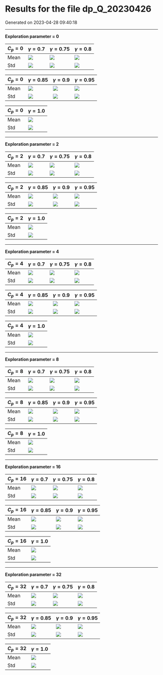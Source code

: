 # Results for the file dp_Q_20230426 

Generated on 2023-04-28 09:40:18

---

**Exploration parameter = 0**

| $C_p=0$| $\gamma = 0.7$| $\gamma = 0.75$| $\gamma = 0.8$| 
| --- | --- | --- | --- | 
| Mean | ![](docs/fig/dp_P/mean_g_0.7_cp_0.png) | ![](docs/fig/dp_P/mean_g_0.75_cp_0.png) | ![](docs/fig/dp_P/mean_g_0.8_cp_0.png) | 
| Std | ![](docs/fig/dp_P/std_g_0.7_cp_0.png) | ![](docs/fig/dp_P/std_g_0.75_cp_0.png) | ![](docs/fig/dp_P/std_g_0.8_cp_0.png) | 

| $C_p=0$| $\gamma = 0.85$| $\gamma = 0.9$| $\gamma = 0.95$| 
| --- | --- | --- | --- | 
| Mean | ![](docs/fig/dp_P/mean_g_0.85_cp_0.png) | ![](docs/fig/dp_P/mean_g_0.9_cp_0.png) | ![](docs/fig/dp_P/mean_g_0.95_cp_0.png) | 
| Std | ![](docs/fig/dp_P/std_g_0.85_cp_0.png) | ![](docs/fig/dp_P/std_g_0.9_cp_0.png) | ![](docs/fig/dp_P/std_g_0.95_cp_0.png) | 

| $C_p=0$| $\gamma = 1.0$| 
| --- | --- | 
| Mean | ![](docs/fig/dp_P/mean_g_1.0_cp_0.png) | 
| Std | ![](docs/fig/dp_P/std_g_1.0_cp_0.png) | 

---

**Exploration parameter = 2**

| $C_p=2$| $\gamma = 0.7$| $\gamma = 0.75$| $\gamma = 0.8$| 
| --- | --- | --- | --- | 
| Mean | ![](docs/fig/dp_P/mean_g_0.7_cp_2.png) | ![](docs/fig/dp_P/mean_g_0.75_cp_2.png) | ![](docs/fig/dp_P/mean_g_0.8_cp_2.png) | 
| Std | ![](docs/fig/dp_P/std_g_0.7_cp_2.png) | ![](docs/fig/dp_P/std_g_0.75_cp_2.png) | ![](docs/fig/dp_P/std_g_0.8_cp_2.png) | 

| $C_p=2$| $\gamma = 0.85$| $\gamma = 0.9$| $\gamma = 0.95$| 
| --- | --- | --- | --- | 
| Mean | ![](docs/fig/dp_P/mean_g_0.85_cp_2.png) | ![](docs/fig/dp_P/mean_g_0.9_cp_2.png) | ![](docs/fig/dp_P/mean_g_0.95_cp_2.png) | 
| Std | ![](docs/fig/dp_P/std_g_0.85_cp_2.png) | ![](docs/fig/dp_P/std_g_0.9_cp_2.png) | ![](docs/fig/dp_P/std_g_0.95_cp_2.png) | 

| $C_p=2$| $\gamma = 1.0$| 
| --- | --- | 
| Mean | ![](docs/fig/dp_P/mean_g_1.0_cp_2.png) | 
| Std | ![](docs/fig/dp_P/std_g_1.0_cp_2.png) | 

---

**Exploration parameter = 4**

| $C_p=4$| $\gamma = 0.7$| $\gamma = 0.75$| $\gamma = 0.8$| 
| --- | --- | --- | --- | 
| Mean | ![](docs/fig/dp_P/mean_g_0.7_cp_4.png) | ![](docs/fig/dp_P/mean_g_0.75_cp_4.png) | ![](docs/fig/dp_P/mean_g_0.8_cp_4.png) | 
| Std | ![](docs/fig/dp_P/std_g_0.7_cp_4.png) | ![](docs/fig/dp_P/std_g_0.75_cp_4.png) | ![](docs/fig/dp_P/std_g_0.8_cp_4.png) | 

| $C_p=4$| $\gamma = 0.85$| $\gamma = 0.9$| $\gamma = 0.95$| 
| --- | --- | --- | --- | 
| Mean | ![](docs/fig/dp_P/mean_g_0.85_cp_4.png) | ![](docs/fig/dp_P/mean_g_0.9_cp_4.png) | ![](docs/fig/dp_P/mean_g_0.95_cp_4.png) | 
| Std | ![](docs/fig/dp_P/std_g_0.85_cp_4.png) | ![](docs/fig/dp_P/std_g_0.9_cp_4.png) | ![](docs/fig/dp_P/std_g_0.95_cp_4.png) | 

| $C_p=4$| $\gamma = 1.0$| 
| --- | --- | 
| Mean | ![](docs/fig/dp_P/mean_g_1.0_cp_4.png) | 
| Std | ![](docs/fig/dp_P/std_g_1.0_cp_4.png) | 

---

**Exploration parameter = 8**

| $C_p=8$| $\gamma = 0.7$| $\gamma = 0.75$| $\gamma = 0.8$| 
| --- | --- | --- | --- | 
| Mean | ![](docs/fig/dp_P/mean_g_0.7_cp_8.png) | ![](docs/fig/dp_P/mean_g_0.75_cp_8.png) | ![](docs/fig/dp_P/mean_g_0.8_cp_8.png) | 
| Std | ![](docs/fig/dp_P/std_g_0.7_cp_8.png) | ![](docs/fig/dp_P/std_g_0.75_cp_8.png) | ![](docs/fig/dp_P/std_g_0.8_cp_8.png) | 

| $C_p=8$| $\gamma = 0.85$| $\gamma = 0.9$| $\gamma = 0.95$| 
| --- | --- | --- | --- | 
| Mean | ![](docs/fig/dp_P/mean_g_0.85_cp_8.png) | ![](docs/fig/dp_P/mean_g_0.9_cp_8.png) | ![](docs/fig/dp_P/mean_g_0.95_cp_8.png) | 
| Std | ![](docs/fig/dp_P/std_g_0.85_cp_8.png) | ![](docs/fig/dp_P/std_g_0.9_cp_8.png) | ![](docs/fig/dp_P/std_g_0.95_cp_8.png) | 

| $C_p=8$| $\gamma = 1.0$| 
| --- | --- | 
| Mean | ![](docs/fig/dp_P/mean_g_1.0_cp_8.png) | 
| Std | ![](docs/fig/dp_P/std_g_1.0_cp_8.png) | 

---

**Exploration parameter = 16**

| $C_p=16$| $\gamma = 0.7$| $\gamma = 0.75$| $\gamma = 0.8$| 
| --- | --- | --- | --- | 
| Mean | ![](docs/fig/dp_P/mean_g_0.7_cp_16.png) | ![](docs/fig/dp_P/mean_g_0.75_cp_16.png) | ![](docs/fig/dp_P/mean_g_0.8_cp_16.png) | 
| Std | ![](docs/fig/dp_P/std_g_0.7_cp_16.png) | ![](docs/fig/dp_P/std_g_0.75_cp_16.png) | ![](docs/fig/dp_P/std_g_0.8_cp_16.png) | 

| $C_p=16$| $\gamma = 0.85$| $\gamma = 0.9$| $\gamma = 0.95$| 
| --- | --- | --- | --- | 
| Mean | ![](docs/fig/dp_P/mean_g_0.85_cp_16.png) | ![](docs/fig/dp_P/mean_g_0.9_cp_16.png) | ![](docs/fig/dp_P/mean_g_0.95_cp_16.png) | 
| Std | ![](docs/fig/dp_P/std_g_0.85_cp_16.png) | ![](docs/fig/dp_P/std_g_0.9_cp_16.png) | ![](docs/fig/dp_P/std_g_0.95_cp_16.png) | 

| $C_p=16$| $\gamma = 1.0$| 
| --- | --- | 
| Mean | ![](docs/fig/dp_P/mean_g_1.0_cp_16.png) | 
| Std | ![](docs/fig/dp_P/std_g_1.0_cp_16.png) | 

---

**Exploration parameter = 32**

| $C_p=32$| $\gamma = 0.7$| $\gamma = 0.75$| $\gamma = 0.8$| 
| --- | --- | --- | --- | 
| Mean | ![](docs/fig/dp_P/mean_g_0.7_cp_32.png) | ![](docs/fig/dp_P/mean_g_0.75_cp_32.png) | ![](docs/fig/dp_P/mean_g_0.8_cp_32.png) | 
| Std | ![](docs/fig/dp_P/std_g_0.7_cp_32.png) | ![](docs/fig/dp_P/std_g_0.75_cp_32.png) | ![](docs/fig/dp_P/std_g_0.8_cp_32.png) | 

| $C_p=32$| $\gamma = 0.85$| $\gamma = 0.9$| $\gamma = 0.95$| 
| --- | --- | --- | --- | 
| Mean | ![](docs/fig/dp_P/mean_g_0.85_cp_32.png) | ![](docs/fig/dp_P/mean_g_0.9_cp_32.png) | ![](docs/fig/dp_P/mean_g_0.95_cp_32.png) | 
| Std | ![](docs/fig/dp_P/std_g_0.85_cp_32.png) | ![](docs/fig/dp_P/std_g_0.9_cp_32.png) | ![](docs/fig/dp_P/std_g_0.95_cp_32.png) | 

| $C_p=32$| $\gamma = 1.0$| 
| --- | --- | 
| Mean | ![](docs/fig/dp_P/mean_g_1.0_cp_32.png) | 
| Std | ![](docs/fig/dp_P/std_g_1.0_cp_32.png) | 


